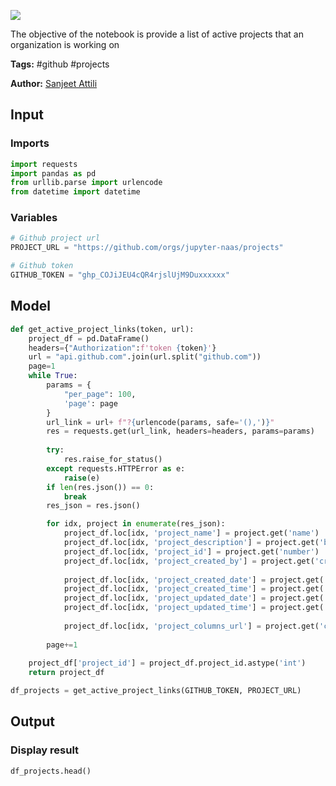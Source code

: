 <a href="https://app.naas.ai/user-redirect/naas/downloader?url=https://raw.githubusercontent.com/jupyter-naas/awesome-notebooks/master/Github/Github_Get_active_projects.ipynb" target="_parent"><img src="https://naasai-public.s3.eu-west-3.amazonaws.com/open_in_naas.svg"/></a>

The objective of the notebook is provide a list of active projects that an organization is working on

**Tags:** #github #projects

**Author:** [Sanjeet Attili](https://www.linkedin.com/in/sanjeet-attili-760bab190/)

## Input

### Imports


```python
import requests
import pandas as pd
from urllib.parse import urlencode
from datetime import datetime
```

### Variables


```python
# Github project url
PROJECT_URL = "https://github.com/orgs/jupyter-naas/projects"

# Github token
GITHUB_TOKEN = "ghp_COJiJEU4cQR4rjslUjM9Duxxxxxx"
```

## Model


```python
def get_active_project_links(token, url):
    project_df = pd.DataFrame()
    headers={"Authorization":f'token {token}'}
    url = "api.github.com".join(url.split("github.com"))
    page=1
    while True:
        params = {
            "per_page": 100,
            'page': page
        }
        url_link = url+ f"?{urlencode(params, safe='(),')}"
        res = requests.get(url_link, headers=headers, params=params)
        
        try:
            res.raise_for_status()
        except requests.HTTPError as e:
            raise(e)
        if len(res.json()) == 0:
            break
        res_json = res.json()

        for idx, project in enumerate(res_json):
            project_df.loc[idx, 'project_name'] = project.get('name')
            project_df.loc[idx, 'project_description'] = project.get('body')
            project_df.loc[idx, 'project_id'] = project.get('number')
            project_df.loc[idx, 'project_created_by'] = project.get('creator')['login']
            
            project_df.loc[idx, 'project_created_date'] = project.get('created_at').strip('Z').split('T')[0]
            project_df.loc[idx, 'project_created_time'] = project.get('created_at').strip('Z').split('T')[-1]
            project_df.loc[idx, 'project_updated_date'] = project.get('updated_at').strip('Z').split('T')[0]
            project_df.loc[idx, 'project_updated_time'] = project.get('updated_at').strip('Z').split('T')[-1]
            
            project_df.loc[idx, 'project_columns_url'] = project.get('columns_url')
            
        page+=1
        
    project_df['project_id'] = project_df.project_id.astype('int')
    return project_df

df_projects = get_active_project_links(GITHUB_TOKEN, PROJECT_URL)
```

## Output

### Display result


```python
df_projects.head()
```
